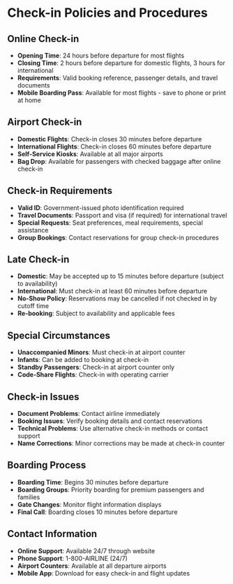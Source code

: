 # Check-in Policies and Procedures

## Online Check-in
- **Opening Time**: 24 hours before departure for most flights
- **Closing Time**: 2 hours before departure for domestic flights, 3 hours for international
- **Requirements**: Valid booking reference, passenger details, and travel documents
- **Mobile Boarding Pass**: Available for most flights - save to phone or print at home

## Airport Check-in
- **Domestic Flights**: Check-in closes 30 minutes before departure
- **International Flights**: Check-in closes 60 minutes before departure
- **Self-Service Kiosks**: Available at all major airports
- **Bag Drop**: Available for passengers with checked baggage after online check-in

## Check-in Requirements
- **Valid ID**: Government-issued photo identification required
- **Travel Documents**: Passport and visa (if required) for international travel
- **Special Requests**: Seat preferences, meal requirements, special assistance
- **Group Bookings**: Contact reservations for group check-in procedures

## Late Check-in
- **Domestic**: May be accepted up to 15 minutes before departure (subject to availability)
- **International**: Must check-in at least 60 minutes before departure
- **No-Show Policy**: Reservations may be cancelled if not checked in by cutoff time
- **Re-booking**: Subject to availability and applicable fees

## Special Circumstances
- **Unaccompanied Minors**: Must check-in at airport counter
- **Infants**: Can be added to booking at check-in
- **Standby Passengers**: Check-in at airport counter only
- **Code-Share Flights**: Check-in with operating carrier

## Check-in Issues
- **Document Problems**: Contact airline immediately
- **Booking Issues**: Verify booking details and contact reservations
- **Technical Problems**: Use alternative check-in methods or contact support
- **Name Corrections**: Minor corrections may be made at check-in counter

## Boarding Process
- **Boarding Time**: Begins 30 minutes before departure
- **Boarding Groups**: Priority boarding for premium passengers and families
- **Gate Changes**: Monitor flight information displays
- **Final Call**: Boarding closes 10 minutes before departure

## Contact Information
- **Online Support**: Available 24/7 through website
- **Phone Support**: 1-800-AIRLINE (24/7)
- **Airport Counters**: Available at all departure airports
- **Mobile App**: Download for easy check-in and flight updates
